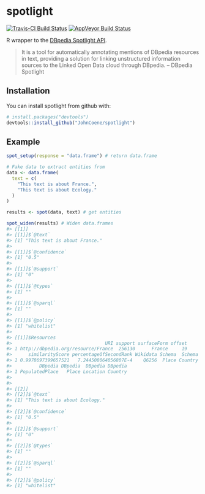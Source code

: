 
<!-- README.md is generated from README.Rmd. Please edit that file -->

# spotlight

[![Travis-CI Build
Status](https://travis-ci.org/JohnCoene/spotlight.svg?branch=master)](https://travis-ci.org/JohnCoene/spotlight)
[![AppVeyor Build
Status](https://ci.appveyor.com/api/projects/status/github/JohnCoene/spotlight?branch=master&svg=true)](https://ci.appveyor.com/project/JohnCoene/spotlight)

R wrapper to the [DBpedia Spotlight
API](http://www.dbpedia-spotlight.org/).

> It is a tool for automatically annotating mentions of DBpedia
> resources in text, providing a solution for linking unstructured
> information sources to the Linked Open Data cloud through DBpedia. –
> DBpedia Spotlight

## Installation

You can install spotlight from github with:

``` r
# install.packages("devtools")
devtools::install_github("JohnCoene/spotlight")
```

## Example

``` r
spot_setup(response = "data.frame") # return data.frame

# Fake data to extract entities from 
data <- data.frame(
  text = c(
    "This text is about France.",
    "This text is about Ecology."
  )
)

results <- spot(data, text) # get entities

spot_widen(results) # Widen data.frames
#> [[1]]
#> [[1]]$`@text`
#> [1] "This text is about France."
#> 
#> [[1]]$`@confidence`
#> [1] "0.5"
#> 
#> [[1]]$`@support`
#> [1] "0"
#> 
#> [[1]]$`@types`
#> [1] ""
#> 
#> [[1]]$`@sparql`
#> [1] ""
#> 
#> [[1]]$`@policy`
#> [1] "whitelist"
#> 
#> [[1]]$Resources
#>                                  URI support surfaceForm offset
#> 1 http://dbpedia.org/resource/France  256130      France     19
#>      similarityScore percentageOfSecondRank Wikidata Schema  Schema
#> 1 0.9978697399657521   7.244508064056807E-4    Q6256  Place Country
#>          DBpedia DBpedia  DBpedia DBpedia
#> 1 PopulatedPlace   Place Location Country
#> 
#> 
#> [[2]]
#> [[2]]$`@text`
#> [1] "This text is about Ecology."
#> 
#> [[2]]$`@confidence`
#> [1] "0.5"
#> 
#> [[2]]$`@support`
#> [1] "0"
#> 
#> [[2]]$`@types`
#> [1] ""
#> 
#> [[2]]$`@sparql`
#> [1] ""
#> 
#> [[2]]$`@policy`
#> [1] "whitelist"
```
